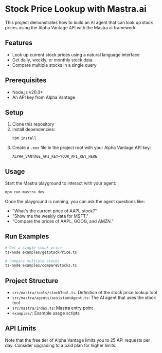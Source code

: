 # Stock Price Lookup with Mastra.ai

This project demonstrates how to build an AI agent that can look up stock prices using the Alpha Vantage API with the Mastra.ai framework.

## Features

- Look up current stock prices using a natural language interface
- Get daily, weekly, or monthly stock data
- Compare multiple stocks in a single query

## Prerequisites

- Node.js v20.0+
- An API key from Alpha Vantage

## Setup

1. Clone this repository
2. Install dependencies:
   ```bash
   npm install
   ```
3. Create a `.env` file in the project root with your Alpha Vantage API key:
   ```
   ALPHA_VANTAGE_API_KEY=YOUR_API_KEY_HERE
   ```

## Usage

Start the Mastra playground to interact with your agent:

```bash
npm run mastra dev
```

Once the playground is running, you can ask the agent questions like:
- "What's the current price of AAPL stock?"
- "Show me the weekly data for MSFT."
- "Compare the prices of AAPL, GOOG, and AMZN."

## Run Examples

```bash
# Get a single stock price
ts-node examples/getStockPrice.ts

# Compare multiple stocks
ts-node examples/compareStocks.ts
```

## Project Structure

- `src/mastra/tools/stockTool.ts`: Definition of the stock price lookup tool
- `src/mastra/agents/assistantAgent.ts`: The AI agent that uses the stock tool
- `src/mastra/index.ts`: Mastra entry point
- `examples/`: Example usage scripts

## API Limits

Note that the free tier of Alpha Vantage limits you to 25 API requests per day. Consider upgrading to a paid plan for higher limits.
